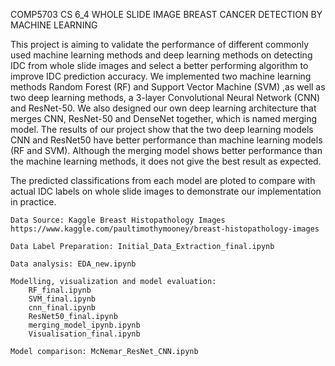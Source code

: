 COMP5703 CS 6_4 WHOLE SLIDE IMAGE BREAST CANCER DETECTION BY MACHINE LEARNING

This project is aiming to validate the performance of different commonly used machine learning methods and deep learning methods on detecting IDC from whole slide images and select a better performing algorithm to improve IDC prediction accuracy.
We implemented two machine learning methods Random Forest (RF) and Support Vector Machine (SVM) ,as well as two deep learning methods, a 3-layer Convolutional Neural Network (CNN) and ResNet-50. We also designed our own deep learning architecture that merges CNN, ResNet-50 and DenseNet together, which is named merging model. 
The results of our project show that the two deep learning models CNN and ResNet50 have better performance than machine learning models (RF and SVM). Although the merging model shows better performance than the machine learning methods, it does not give the best result as expected.

The predicted classifications from each model are ploted to compare with actual IDC labels on whole slide images to demonstrate our implementation in practice. 


	Data Source: Kaggle Breast Histopathology Images https://www.kaggle.com/paultimothymooney/breast-histopathology-images

	Data Label Preparation: Initial_Data_Extraction_final.ipynb

	Data analysis: EDA_new.ipynb

	Modelling, visualization and model evaluation: 
		RF_final.ipynb
		SVM_final.ipynb
		cnn_final.ipynb
		ResNet50_final.ipynb
		merging_model_ipynb.ipynb
		Visualisation_final.ipynb

	Model comparison: McNemar_ResNet_CNN.ipynb
